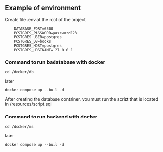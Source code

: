 ## Example of environment

Create file .env at the root of the project

```
    DATABASE_PORT=6500
    POSTGRES_PASSWORD=password123
    POSTGRES_USER=postgres
    POSTGRES_DB=books
    POSTGRES_HOST=postgres
    POSTGRES_HOSTNAME=127.0.0.1
```

### Command to run badatabase with docker

```
cd /docker/db
```
 
 later

```
docker compose up --buil -d
```

<p>After creating the database container, you must run the script that is located in /resources/script.sql </p>

### Command to run backend with docker

```
cd /docker/ms
```

 later

```
docker compose up --buil -d
```